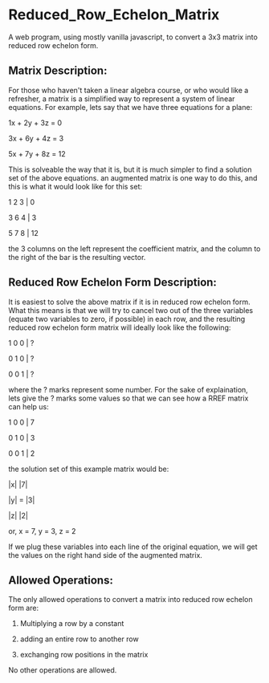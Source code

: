 # Reduced_Row_Echelon_Matrix
A web program, using mostly vanilla javascript, to convert a 3x3 matrix into reduced row echelon form.

Matrix Description:
-------------------
For those who haven't taken a linear algebra course, or who would like a refresher, a matrix is a simplified way to represent 
a system of linear equations. For example, lets say that we have three equations for a plane:

1x + 2y + 3z = 0

3x + 6y + 4z = 3

5x + 7y + 8z = 12

This is solveable the way that it is, but it is much simpler to find a solution set of the above equations. an augmented 
matrix is one way to do this, and this is what it would look like for this set:

1 2 3 | 0

3 6 4 | 3

5 7 8 | 12

the 3 columns on the left represent the coefficient matrix, and the column to the right of the bar is the resulting vector.

Reduced Row Echelon Form Description:
-------------------------------------
It is easiest to solve the above matrix if it is in reduced row echelon form. What this means is that we will try to cancel
two out of the three variables (equate two variables to zero, if possible) in each row, and the resulting reduced row echelon
form matrix will ideally look like the following:

1 0 0 | ?

0 1 0 | ?

0 0 1 | ?

where the ? marks represent some number. For the sake of explaination, lets give the ? marks some values so that we can see how a RREF matrix can help us:

1 0 0 | 7

0 1 0 | 3

0 0 1 | 2


the solution set of this example matrix would be:

|x|       |7|

|y|   =   |3| 

|z|       |2|

or, x = 7, y = 3, z = 2

If we plug these variables into each line of the original equation, we will get the values on the right hand side of the augmented matrix. 


Allowed Operations:
-------------------

The only allowed operations to convert a matrix into reduced row echelon form are:

1. Multiplying a row by a constant

2. adding an entire row to another row

3. exchanging row positions in the matrix

No other operations are allowed.
